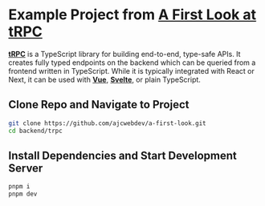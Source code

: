 # Example Project from [A First Look at tRPC](https://ajcwebdev.com/2023/03/08/a-first-look-at-trpc/)

[__tRPC__](https://trpc.io/) is a TypeScript library for building end-to-end, type-safe APIs. It creates fully typed endpoints on the backend which can be queried from a frontend written in TypeScript. While it is typically integrated with React or Next, it can be used with [__Vue__](https://github.com/michealroberts/usetrpc), [__Svelte__](https://github.com/icflorescu/trpc-sveltekit), or plain TypeScript.

## Clone Repo and Navigate to Project

```bash
git clone https://github.com/ajcwebdev/a-first-look.git
cd backend/trpc
```

## Install Dependencies and Start Development Server

```bash
pnpm i
pnpm dev
```